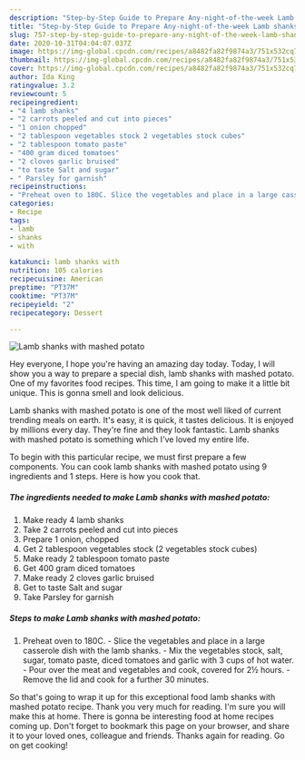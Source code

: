 ```yaml
---
description: "Step-by-Step Guide to Prepare Any-night-of-the-week Lamb shanks with mashed potato"
title: "Step-by-Step Guide to Prepare Any-night-of-the-week Lamb shanks with mashed potato"
slug: 757-step-by-step-guide-to-prepare-any-night-of-the-week-lamb-shanks-with-mashed-potato
date: 2020-10-31T04:04:07.037Z
image: https://img-global.cpcdn.com/recipes/a8482fa82f9874a3/751x532cq70/lamb-shanks-with-mashed-potato-recipe-main-photo.jpg
thumbnail: https://img-global.cpcdn.com/recipes/a8482fa82f9874a3/751x532cq70/lamb-shanks-with-mashed-potato-recipe-main-photo.jpg
cover: https://img-global.cpcdn.com/recipes/a8482fa82f9874a3/751x532cq70/lamb-shanks-with-mashed-potato-recipe-main-photo.jpg
author: Ida King
ratingvalue: 3.2
reviewcount: 5
recipeingredient:
- "4 lamb shanks"
- "2 carrots peeled and cut into pieces"
- "1 onion chopped"
- "2 tablespoon vegetables stock 2 vegetables stock cubes"
- "2 tablespoon tomato paste"
- "400 gram diced tomatoes"
- "2 cloves garlic bruised"
- "to taste Salt and sugar"
- " Parsley for garnish"
recipeinstructions:
- "Preheat oven to 180C. Slice the vegetables and place in a large casserole dish with the lamb shanks. Mix the vegetables stock, salt, sugar, tomato paste, diced tomatoes and garlic with 3 cups of hot water. Pour over the meat and vegetables and cook, covered for 2½ hours. Remove the lid and cook for a further 30 minutes."
categories:
- Recipe
tags:
- lamb
- shanks
- with

katakunci: lamb shanks with 
nutrition: 105 calories
recipecuisine: American
preptime: "PT37M"
cooktime: "PT37M"
recipeyield: "2"
recipecategory: Dessert

---
```



![Lamb shanks with mashed potato](https://img-global.cpcdn.com/recipes/a8482fa82f9874a3/751x532cq70/lamb-shanks-with-mashed-potato-recipe-main-photo.jpg)

Hey everyone, I hope you're having an amazing day today. Today, I will show you a way to prepare a special dish, lamb shanks with mashed potato. One of my favorites food recipes. This time, I am going to make it a little bit unique. This is gonna smell and look delicious.

Lamb shanks with mashed potato is one of the most well liked of current trending meals on earth. It's easy, it is quick, it tastes delicious. It is enjoyed by millions every day. They're fine and they look fantastic. Lamb shanks with mashed potato is something which I've loved my entire life.




To begin with this particular recipe, we must first prepare a few components. You can cook lamb shanks with mashed potato using 9 ingredients and 1 steps. Here is how you cook that.

<!--inarticleads1-->

##### The ingredients needed to make Lamb shanks with mashed potato:

1. Make ready 4 lamb shanks
1. Take 2 carrots peeled and cut into pieces
1. Prepare 1 onion, chopped
1. Get 2 tablespoon vegetables stock (2 vegetables stock cubes)
1. Make ready 2 tablespoon tomato paste
1. Get 400 gram diced tomatoes
1. Make ready 2 cloves garlic bruised
1. Get to taste Salt and sugar
1. Take  Parsley for garnish




<!--inarticleads2-->

##### Steps to make Lamb shanks with mashed potato:

1. Preheat oven to 180C. - Slice the vegetables and place in a large casserole dish with the lamb shanks. - Mix the vegetables stock, salt, sugar, tomato paste, diced tomatoes and garlic with 3 cups of hot water. - Pour over the meat and vegetables and cook, covered for 2½ hours. - Remove the lid and cook for a further 30 minutes.




So that's going to wrap it up for this exceptional food lamb shanks with mashed potato recipe. Thank you very much for reading. I'm sure you will make this at home. There is gonna be interesting food at home recipes coming up. Don't forget to bookmark this page on your browser, and share it to your loved ones, colleague and friends. Thanks again for reading. Go on get cooking!
